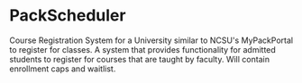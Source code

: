 # PackScheduler
Course Registration System for a University similar to NCSU's MyPackPortal to register for classes. A system that provides functionality for admitted students to register for courses that are taught by faculty. Will contain enrollment caps and waitlist. 
